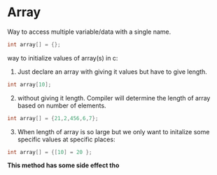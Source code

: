 # Array
Way to access multiple variable/data with a single name. 
```c
int array[] = {};
```

way to initialize values of array(s) in c:
1. Just declare an array with giving it values  but have to give length.

```c  
int array[10];
```

2. without giving it length. Compiler will determine the length of array based on number of elements.
```c
int array[] = {21,2,456,6,7};
```

3. When length of array is so large but we only want to initalize some specific values at specific places:
```c
int array[] = {[10] = 20 };
```
**This method has some side effect tho**

